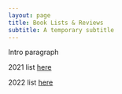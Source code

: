 ```yaml
---
layout: page
title: Book Lists & Reviews
subtitle: A temporary subtitle
---
```

Intro paragraph

2021 list [here](2021_Year_in_Review.md)

2022 list [here](2022_Year_in_Review.md)
